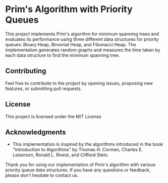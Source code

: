 # Prim's Algorithm with Priority Queues

This project implements Prim's algorithm for minimum spanning trees and evaluates its performance using three different data structures for priority queues: Binary Heap, Binomial Heap, and Fibonacci Heap. The implementation generates random graphs and measures the time taken by each data structure to find the minimum spanning tree.

## Contributing

Feel free to contribute to the project by opening issues, proposing new features, or submitting pull requests.

## License

This project is licensed under the MIT License

## Acknowledgments

- This implementation is inspired by the algorithms introduced in the book "Introduction to Algorithms" by Thomas H. Cormen, Charles E. Leiserson, Ronald L. Rivest, and Clifford Stein.

Thank you for using our implementation of Prim's algorithm with various priority queue data structures. If you have any questions or feedback, please don't hesitate to contact us.
